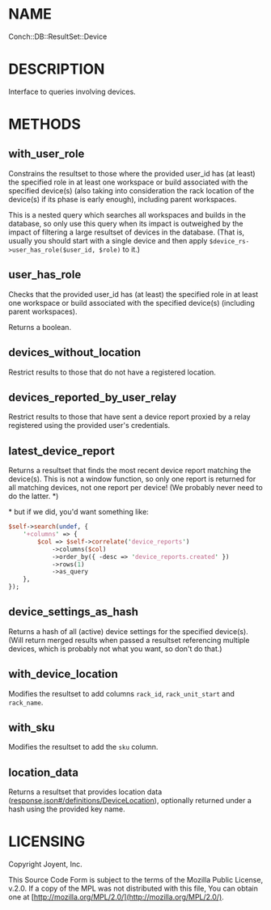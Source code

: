 # NAME

Conch::DB::ResultSet::Device

# DESCRIPTION

Interface to queries involving devices.

# METHODS

## with\_user\_role

Constrains the resultset to those where the provided user\_id has (at least) the specified role
in at least one workspace or build associated with the specified device(s) (also taking into
consideration the rack location of the device(s) if its phase is early enough), including
parent workspaces.

This is a nested query which searches all workspaces and builds in the database, so only use
this query when its impact is outweighed by the impact of filtering a large resultset of
devices in the database.  (That is, usually you should start with a single device and then
apply `$device_rs->user_has_role($user_id, $role)` to it.)

## user\_has\_role

Checks that the provided user\_id has (at least) the specified role in at least one
workspace or build associated with the specified device(s) (including parent workspaces).

Returns a boolean.

## devices\_without\_location

Restrict results to those that do not have a registered location.

## devices\_reported\_by\_user\_relay

Restrict results to those that have sent a device report proxied by a relay
registered using the provided user's credentials.

## latest\_device\_report

Returns a resultset that finds the most recent device report matching the device(s). This is
not a window function, so only one report is returned for all matching devices, not one report
per device! (We probably never need to do the latter. \*)

\* but if we did, you'd want something like:

```perl
$self->search(undef, {
    '+columns' => {
        $col => $self->correlate('device_reports')
            ->columns($col)
            ->order_by({ -desc => 'device_reports.created' })
            ->rows(1)
            ->as_query
    },
});
```

## device\_settings\_as\_hash

Returns a hash of all (active) device settings for the specified device(s).  (Will return
merged results when passed a resultset referencing multiple devices, which is probably not what
you want, so don't do that.)

## with\_device\_location

Modifies the resultset to add columns `rack_id`, `rack_unit_start` and `rack_name`.

## with\_sku

Modifies the resultset to add the `sku` column.

## location\_data

Returns a resultset that provides location data ([response.json#/definitions/DeviceLocation](../json-schema/response.json#/definitions/DeviceLocation)),
optionally returned under a hash using the provided key name.

# LICENSING

Copyright Joyent, Inc.

This Source Code Form is subject to the terms of the Mozilla Public License,
v.2.0. If a copy of the MPL was not distributed with this file, You can obtain
one at [http://mozilla.org/MPL/2.0/](http://mozilla.org/MPL/2.0/).
